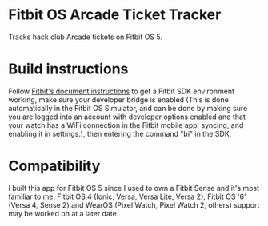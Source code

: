 # Fitbit OS Arcade Ticket Tracker
 Tracks hack club Arcade tickets on Fitbit OS 5.
 
# Build instructions
Follow [Fitbit's document instructions](https://dev.fitbit.com/getting-started/) to get a Fitbit SDK environment working, make sure your developer bridge is enabled (This is done automatically in the Fitbit OS Simulator, and can be done by making sure you are logged into an account with developer options enabled and that your watch has a WiFi connection in the Fitbit mobile app, syncing, and enabling it in settings.), then entering the command "bi" in the SDK.

# Compatibility
I built this app for Fitbit OS 5 since I used to own a Fitbit Sense and it's most familiar to me. Fitbit OS 4 (Ionic, Versa, Versa Lite, Versa 2), Fitbit OS '6' (Versa 4, Sense 2) and WearOS (Pixel Watch, Pixel Watch 2, others) support may be worked on at a later date. 
